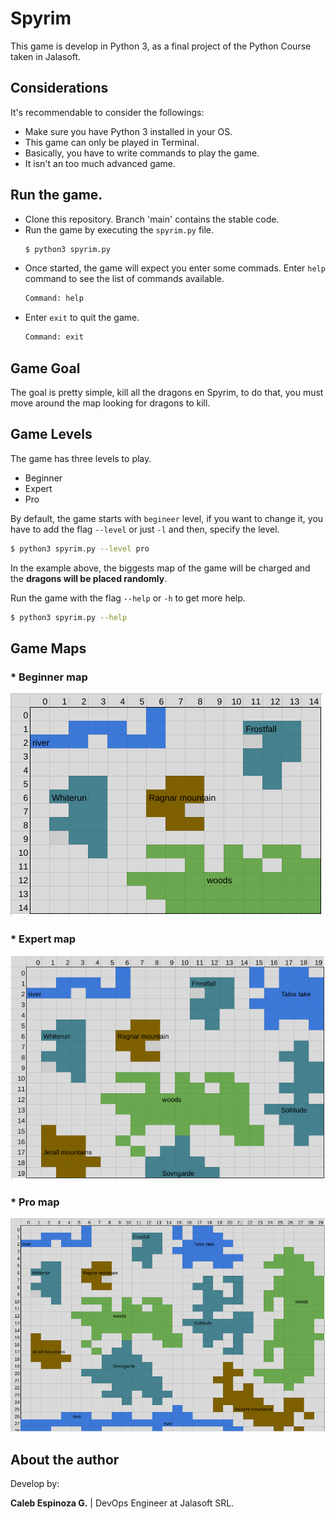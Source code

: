 # Spyrim

This game is develop in Python 3, as a final project of the Python Course taken in Jalasoft.

## Considerations
It's recommendable to consider the followings:
* Make sure you have Python 3 installed in your OS.
* This game can only be played in Terminal.
* Basically, you have to write commands to play the game.
* It isn't an too much advanced game.

## Run the game.
* Clone this repository. Branch 'main' contains the stable code.
* Run the game by executing the `spyrim.py` file.
  ```bash
  $ python3 spyrim.py
  ```
* Once started, the game will expect you enter some commads. Enter `help` command to see the list of commands available.
  ```bash
  Command: help
  ```
* Enter `exit` to quit the game.
  ```bash
  Command: exit
  ```
## Game Goal
The goal is pretty simple, kill all the dragons en Spyrim, to do that, you must move around the map looking for dragons to kill.

## Game Levels
The game has three levels to play.
* Beginner
* Expert
* Pro

By default, the game starts with `begineer` level, if you want to change it, you have to add the flag `--level` or just `-l` and then, specify the level.
```bash
$ python3 spyrim.py --level pro
```
In the example above, the biggests map of the game will be charged and the **dragons will be placed randomly**.

Run the game with the flag `--help` or `-h` to get more help.
```bash
$ python3 spyrim.py --help
```
## Game Maps
### * Beginner map
  ![Begineer Map](./img/begineer_map.png)
### * Expert map
  ![Expert Map](./img/expert_map.png)
### * Pro map
  ![Pro Map](./img/pro_map.png)

## About the author
Develop by:

**Caleb Espinoza G.** | DevOps Engineer at Jalasoft SRL.

